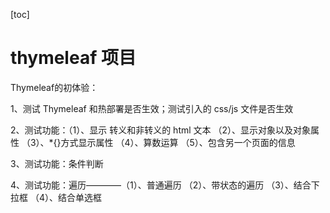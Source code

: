 [toc]
# thymeleaf 项目
Thymeleaf的初体验：  

1、测试 Thymeleaf 和热部署是否生效；测试引入的 css/js 文件是否生效  

2、测试功能：（1）、显示 转义和非转义的 html 文本 	（2）、显示对象以及对象属性  （3）、*{}方式显示属性  （4）、算数运算  （5）、包含另一个页面的信息  

3、测试功能：条件判断  

4、测试功能：遍历————（1）、普通遍历   （2）、带状态的遍历   （3）、结合下拉框    （4）、结合单选框  

